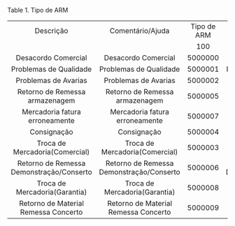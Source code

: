 <div id="d458755e1" class="table">

<div class="table-title">

Table 1. Tipo de
ARM

</div>

<div class="table-contents">

|                                          |                                          |             |                                          |
| :--------------------------------------: | :--------------------------------------: | :---------: | :--------------------------------------: |
|                Descrição                 |             Comentário/Ajuda             | Tipo de ARM |                   Nome                   |
|                                          |                                          |     100     |            Damaged on Arrival            |
|           Desacordo Comercial            |           Desacordo Comercial            |   5000000   |           Desacordo Comercial            |
|          Problemas de Qualidade          |          Problemas de Qualidade          |   5000001   |          Problemas de Qualidade          |
|           Problemas de Avarias           |           Problemas de Avarias           |   5000002   |           Problemas de Avarias           |
|      Retorno de Remessa armazenagem      |      Retorno de Remessa armazenagem      |   5000005   |      Retorno de Remessa armazenagem      |
|      Mercadoria fatura erroneamente      |      Mercadoria fatura erroneamente      |   5000007   |      Mercadoria fatura erroneamente      |
|               Consignação                |               Consignação                |   5000004   |               Consignação                |
|      Troca de Mercadoria(Comercial)      |      Troca de Mercadoria(Comercial)      |   5000003   |      Troca de Mercadoria(Comercial)      |
| Retorno de Remessa Demonstração/Conserto | Retorno de Remessa Demonstração/Conserto |   5000006   | Retorno de Remessa Demonstração/Conserto |
|      Troca de Mercadoria(Garantia)       |      Troca de Mercadoria(Garantia)       |   5000008   |      Troca de Mercadoria(Garantia)       |
|   Retorno de Material Remessa Concerto   |   Retorno de Material Remessa Concerto   |   5000009   |   Retorno de Material Remessa Concerto   |

</div>

</div>
